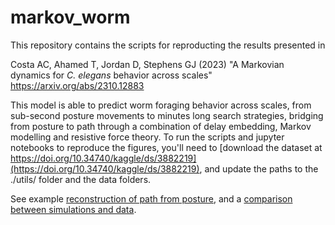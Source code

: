 # markov_worm

This repository contains the scripts for reproducting the results presented in

Costa AC, Ahamed T, Jordan D, Stephens GJ (2023) "A Markovian dynamics for *C. elegans* behavior across scales" https://arxiv.org/abs/2310.12883

This model is able to predict worm foraging behavior across scales, from sub-second posture movements to minutes long search strategies, bridging from posture to path through a combination of delay embedding, Markov modelling and resistive force theory. To run the scripts and jupyter notebooks to reproduce the figures, you'll need to [download the dataset at https://doi.org/10.34740/kaggle/ds/3882219](https://doi.org/10.34740/kaggle/ds/3882219), and update the paths to the ./utils/ folder and the data folders.

See example [reconstruction of path from posture](https://antonioccosta.github.io/download/combined_traj.mp4), and a [comparison between simulations and data](https://antonioccosta.github.io/download/postures_sim_vs_data.mp4).

